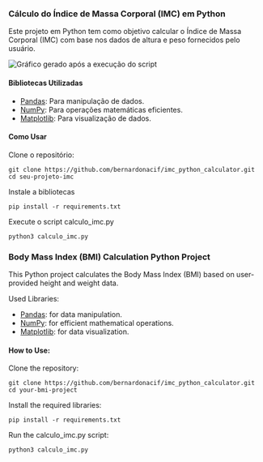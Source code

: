 ### Cálculo do Índice de Massa Corporal (IMC) em Python

Este projeto em Python tem como objetivo calcular o Índice de Massa Corporal (IMC) com base nos dados de altura e peso fornecidos pelo usuário.


![Gráfico gerado após a execução do script]([URL_da_Imagem](https://ibb.co/5KGXz1H))

#### Bibliotecas Utilizadas

- [Pandas](https://pandas.pydata.org/): Para manipulação de dados.
- [NumPy](https://numpy.org/): Para operações matemáticas eficientes.
- [Matplotlib](https://matplotlib.org/): Para visualização de dados.

#### Como Usar

Clone o repositório:
````
git clone https://github.com/bernardonacif/imc_python_calculator.git
cd seu-projeto-imc
````

Instale a bibliotecas
````
pip install -r requirements.txt
````

Execute o script calculo_imc.py

````
python3 calculo_imc.py
````

### Body Mass Index (BMI) Calculation Python Project

This Python project calculates the Body Mass Index (BMI) based on user-provided height and weight data.

Used Libraries:

- [Pandas](https://pandas.pydata.org/): for data manipulation.
- [NumPy](https://numpy.org/): for efficient mathematical operations.
- [Matplotlib](https://matplotlib.org/): for data visualization.


#### How to Use:

Clone the repository:

````
git clone https://github.com/bernardonacif/imc_python_calculator.git
cd your-bmi-project
````
Install the required libraries:

````
pip install -r requirements.txt
````
Run the calculo_imc.py script:

````
python3 calculo_imc.py
````
